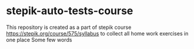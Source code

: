 # stepik-auto-tests-course
This repository is created as a part of stepik course https://stepik.org/course/575/syllabus to collect all home work exercises in one place
Some few words
